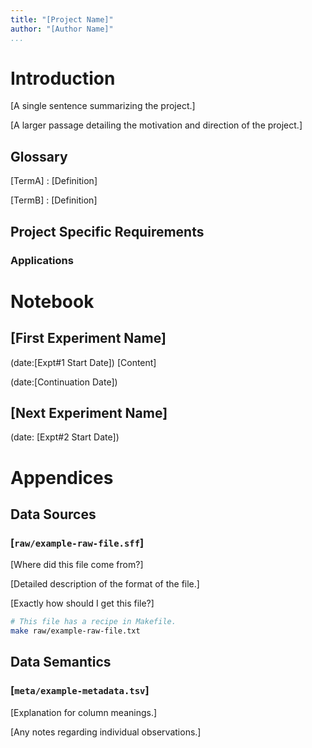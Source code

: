 ```yaml
---
title: "[Project Name]"
author: "[Author Name]"
...
```


<!-- Top Matter {{{-->

# Introduction #
[A single sentence summarizing the project.]

[A larger passage detailing the motivation and direction of the project.]

## Glossary ##

[TermA]
:   [Definition]

[TermB]
:   [Definition]

## Project Specific Requirements ##

### Applications ###

<!-- /Top Matter }}}-->

# Notebook #
## [First Experiment Name] ##
(date:[Expt#1 Start Date])
[Content]

(date:[Continuation Date])

## [Next Experiment Name] ##
(date: [Expt#2 Start Date])

# Appendices #
## Data Sources ##
### [`raw/example-raw-file.sff`] ###
[Where did this file come from?]

[Detailed description of the format of the file.]

[Exactly how should I get this file?]

```bash
# This file has a recipe in Makefile.
make raw/example-raw-file.txt
```

## Data Semantics ##
### [`meta/example-metadata.tsv`] ###
[Explanation for column meanings.]

[Any notes regarding individual observations.]
